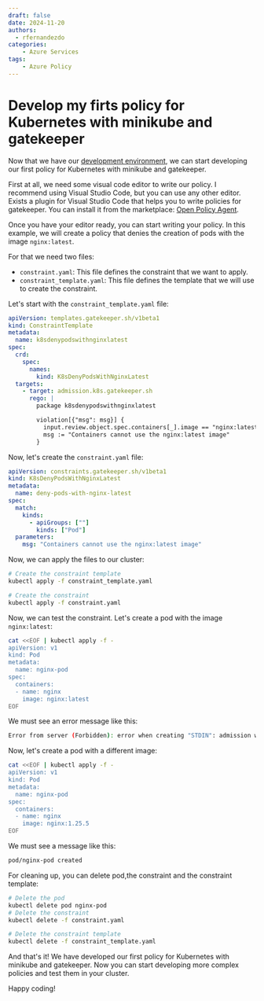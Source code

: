 ```yaml
---
draft: false
date: 2024-11-20
authors:
  - rfernandezdo
categories:
    - Azure Services
tags:
    - Azure Policy
---
```

# Develop my firts policy for Kubernetes with minikube and gatekeeper

Now that we have our [development environment], we can start developing our first policy for Kubernetes with minikube and gatekeeper.

[development environment]: 20241119_howto_develop_test_policies_minikube_01

First at all, we need some visual code editor to write our policy. I recommend using Visual Studio Code, but you can use any other editor. Exists a plugin for Visual Studio Code that helps you to write policies for gatekeeper. You can install it from the marketplace: [Open Policy Agent](https://marketplace.visualstudio.com/items?itemName=tsandall.opa).

Once you have your editor ready, you can start writing your policy. In this example, we will create a policy that denies the creation of pods with the image `nginx:latest`.

For that we need two files:

- `constraint.yaml`: This file defines the constraint that we want to apply.
- `constraint_template.yaml`: This file defines the template that we will use to create the constraint.

Let's start with the `constraint_template.yaml` file:

```yaml title="constraint_template.yaml"
apiVersion: templates.gatekeeper.sh/v1beta1
kind: ConstraintTemplate
metadata:
  name: k8sdenypodswithnginxlatest
spec:
  crd:
    spec:
      names:
        kind: K8sDenyPodsWithNginxLatest
  targets:
    - target: admission.k8s.gatekeeper.sh
      rego: |
        package k8sdenypodswithnginxlatest

        violation[{"msg": msg}] {
          input.review.object.spec.containers[_].image == "nginx:latest"
          msg := "Containers cannot use the nginx:latest image"
        }
```

Now, let's create the `constraint.yaml` file:

```yaml title="constraint.yaml"
apiVersion: constraints.gatekeeper.sh/v1beta1
kind: K8sDenyPodsWithNginxLatest
metadata:
  name: deny-pods-with-nginx-latest
spec:
  match:
    kinds:
      - apiGroups: [""]
        kinds: ["Pod"]
  parameters:
    msg: "Containers cannot use the nginx:latest image"
```

Now, we can apply the files to our cluster:

```bash
# Create the constraint template
kubectl apply -f constraint_template.yaml

# Create the constraint
kubectl apply -f constraint.yaml
```

Now, we can test the constraint. Let's create a pod with the image `nginx:latest`:

```bash
cat <<EOF | kubectl apply -f -
apiVersion: v1
kind: Pod
metadata:
  name: nginx-pod
spec:
  containers:
  - name: nginx
    image: nginx:latest
EOF
```

We must see an error message like this:

```bash
Error from server (Forbidden): error when creating "STDIN": admission webhook "validation.gatekeeper.sh" denied the request: [k8sdenypodswithnginxlatest] Containers cannot use the nginx:latest image
```

Now, let's create a pod with a different image:

```bash
cat <<EOF | kubectl apply -f -
apiVersion: v1
kind: Pod
metadata:
  name: nginx-pod
spec:
  containers:
  - name: nginx
    image: nginx:1.25.5
EOF
```

We must see a message like this:

```bash
pod/nginx-pod created
```

For cleaning up, you can delete pod,the constraint and the constraint template:

```bash
# Delete the pod
kubectl delete pod nginx-pod
# Delete the constraint
kubectl delete -f constraint.yaml

# Delete the constraint template
kubectl delete -f constraint_template.yaml
```

And that's it! We have developed our first policy for Kubernetes with minikube and gatekeeper. Now you can start developing more complex policies and test them in your cluster.

Happy coding!
